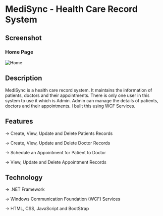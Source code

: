 # MediSync - Health Care Record System

## Screenshot

### Home Page

![Home](https://github.com/ChiragGitHub231/MediSync/assets/107389544/9904528b-f233-4ad7-97d8-dc1dd9f6d509)

## Description

MediSync is a health care record system. It maintains the information of patients, doctors and their appointments. There is only one user in this system to use it which is Admin. Admin can manage the details of patients, doctors and their appointments. I built this using WCF Services.

## Features

-> Create, View, Update and Delete Patients Records

-> Create, View, Update and Delete Doctor Records

-> Schedule an Appointment for Patient to Doctor

-> View, Update and Delete Appointment Records

## Technology

-> .NET Framework

-> Windows Communication Foundation (WCF) Services

-> HTML, CSS, JavaScript and BootStrap
